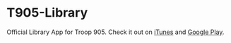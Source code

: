 # T905-Library
Official Library App for Troop 905. Check it out on [iTunes](https://itunes.apple.com/us/app/t905-library/id1086135141?mt=8) and [Google Play](https://play.google.com/store/apps/details?id=center.collab.T905Library&hl=en).
